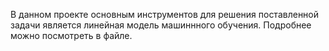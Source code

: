 В данном проекте основным инструментов для решения поставленной задачи является линейная модель машиннного обучения. Подробнее можно посмотреть в файле.
